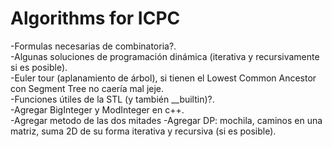 # Algorithms for ICPC

-Formulas necesarias de combinatoria?.\
-Algunas soluciones de programación dinámica (iterativa y recursivamente si es posible).\
-Euler tour (aplanamiento de árbol), si tienen el Lowest Common Ancestor con Segment Tree no caería mal jeje.\
-Funciones útiles de la STL (y también \_\_builtin)?.\
-Agregar BigInteger y ModInteger en c++.\
-Agregar metodo de las dos mitades
-Agregar DP: mochila, caminos en una matriz, suma 2D de su forma iterativa y recursiva (si es posible).

